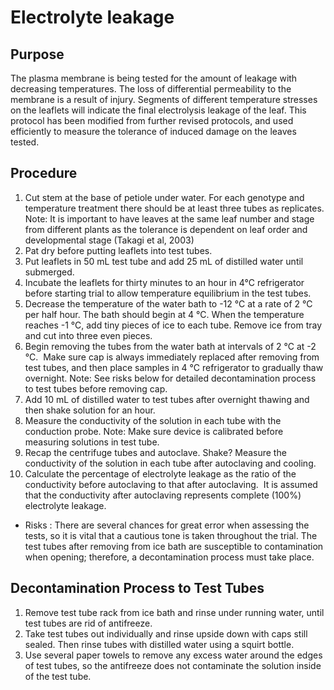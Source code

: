 Electrolyte leakage
===================

Purpose
-------
The plasma membrane is being tested for the amount of leakage with decreasing temperatures. The loss of differential permeability to the membrane is a result of injury. Segments of different temperature stresses on the leaflets will indicate the final electrolysis leakage of the leaf. This protocol has been modified from further revised protocols, and used efficiently to measure the tolerance of induced damage on the leaves tested.

Procedure
---------

1. Cut stem at the base of petiole under water. For each genotype and temperature treatment there should be at least three tubes as replicates.
Note: It is important to have leaves at the same leaf number and stage from different plants as the tolerance is dependent on leaf order and developmental stage (Takagi et al, 2003)
2. Pat dry before putting leaflets into test tubes.
3. Put leaflets in 50 mL test tube and add 25 mL of distilled water until submerged.
4. Incubate the leaflets for thirty minutes to an hour in 4°C refrigerator before starting trial to allow temperature equilibrium in the test tubes.
5. Decrease the temperature of the water bath to -12 °C at a rate of 2 °C per half hour. The bath should begin at 4 °C. When the temperature reaches -1 °C, add tiny pieces of ice to each tube. Remove ice from tray and cut into three even pieces.
6. Begin removing the tubes from the water bath at intervals of 2 °C at -2 °C.  Make sure cap is always immediately replaced after removing from test tubes, and then place samples in 4 °C refrigerator to gradually thaw overnight.
Note: See risks below for detailed decontamination process to test tubes before removing cap.
7. Add 10 mL of distilled water to test tubes after overnight thawing and then shake solution for an hour. 
8. Measure the conductivity of the solution in each tube with the conduction probe.
Note: Make sure device is calibrated before measuring solutions in test tube.
9. Recap the centrifuge tubes and autoclave. Shake?
Measure the conductivity of the solution in each tube after autoclaving and cooling. 
10. Calculate the percentage of electrolyte leakage as the ratio of the
conductivity before autoclaving to that after autoclaving.  It is assumed that
the conductivity after autoclaving represents complete (100%) electrolyte leakage.

  - Risks : There are several chances for great error when assessing the tests, so it is vital that a cautious tone is taken throughout the trial. The test tubes after removing from ice bath are susceptible to contamination when opening; therefore, a decontamination process must take place.
  
Decontamination Process to Test Tubes
-------------------------------------

1. Remove test tube rack from ice bath and rinse under running water, until test tubes are rid of antifreeze. 
2. Take test tubes out individually and rinse upside down with caps still sealed. Then rinse tubes with distilled water using a squirt bottle.
3. Use several paper towels to remove any excess water around the edges of test tubes, so the antifreeze does not contaminate the solution inside of the test tube.
